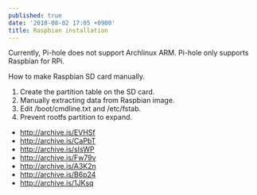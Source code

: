 ```yaml
---
published: true
date: '2018-08-02 17:05 +0900'
title: Raspbian installation
---
```

Currently, Pi-hole does not support Archlinux ARM. Pi-hole only supports Raspbian for RPi.

How to make Raspbian SD card manually.
1. Create the partition table on the SD card.
2. Manually extracting data from Raspbian image.
3. Edit /boot/cmdline.txt and /etc/fstab.
4. Prevent rootfs partition to expand.

- <http://archive.is/EVHSf>
- <http://archive.is/CaPbT>
- <http://archive.is/sIsWP>
- <http://archive.is/Fw79v>
- <http://archive.is/A3K2n>
- <http://archive.is/B6p24>
- <http://archive.is/1JKsq>




